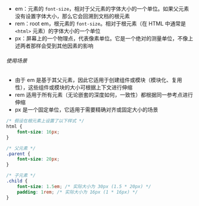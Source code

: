 - em：元素的 `font-size`，相对于父元素的字体大小的一个单位。如果父元素没有设置字体大小，那么它会回溯到文档的根元素
- rem：root em，根元素的 `font-size`。相对于根元素（在 HTML 中通常是 `<html>` 元素）的字体大小的一个单位
- px：屏幕上的一个物理点，代表像素单位。它是一个绝对的测量单位，不像上述两者那样会受到其他因素的影响

###### 使用场景

- 由于 em 是基于其父元素，因此它适用于创建组件或模块（模块化、复用性），这些组件或模块的大小可根据上下文进行伸缩
- rem 适用于所有元素（无论嵌套的深度如何，一致性）都根据同一参考点进行伸缩
- px 是一个固定单位，它适用于需要精确对齐或固定大小的场景

```CSS
/* 假设在根元素上设置了以下样式 */
html {
    font-size: 16px;
}

/* 父元素 */
.parent {
    font-size: 20px;
}

/* 子元素 */
.child {
    font-size: 1.5em; /* 实际大小为 30px (1.5 * 20px) */
    padding: 1rem; /* 实际大小为 16px (1 * 16px) */
}
```
